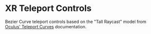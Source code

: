 # XR Teleport Controls

Bezier Curve teleport controls based on the "Tall Raycast" model from [Oculus' Teleport Curves](https://developer.oculus.com/blog/teleport-curves-with-the-gear-vr-controller/) documentation.

